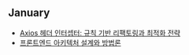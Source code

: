 ## January
- [Axios 헤더 인터셉터: 규칙 기반 리팩토링과 최적화 전략](https://velog.io/@khjbest/Axios-%ED%97%A4%EB%8D%94-%EC%9D%B8%ED%84%B0%EC%85%89%ED%84%B0-%EA%B7%9C%EC%B9%99-%EA%B8%B0%EB%B0%98-%EB%A6%AC%ED%8C%A9%ED%86%A0%EB%A7%81)
- [프론트엔드 아키텍처 설계와 방법론](https://velog.io/@khjbest/%ED%94%84%EB%A1%A0%ED%8A%B8%EC%97%94%EB%93%9C-%EC%95%84%ED%82%A4%ED%85%8D%EC%B2%98-%EC%84%A4%EA%B3%84)